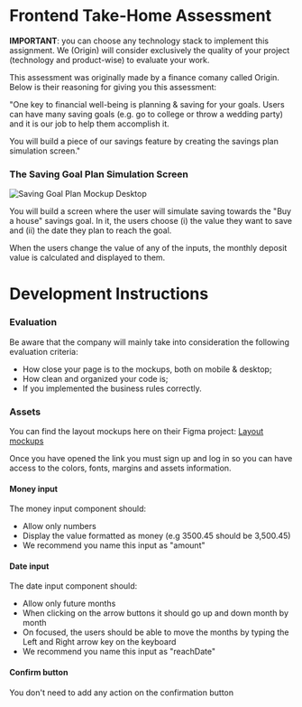 # Frontend Take-Home Assessment

**IMPORTANT**: you can choose any technology stack to implement this assignment. We (Origin) will consider exclusively the quality of your project (technology and product-wise) to evaluate your work.

This assessment was originally made by a finance comany called Origin. Below is their reasoning for giving you this assessment:

"One key to financial well-being is planning & saving for your goals. Users can have many saving goals (e.g. go to college or throw a wedding party) and it is our job to help them accomplish it.

You will build a piece of our savings feature by creating the savings plan simulation screen."

### The Saving Goal Plan Simulation Screen

![Saving Goal Plan Mockup Desktop](https://github.com/OriginFinancial/frontend-take-home-assignment/blob/master/mockups/saving-goal-plan-desk.png)

You will build a screen where the user will simulate saving towards the "Buy a house" savings goal.
In it, the users choose (i) the value they want to save and (ii) the date they plan to reach the goal.

When the users change the value of any of the inputs, the monthly deposit value is calculated and displayed to them.

# Development Instructions

### Evaluation
Be aware that the company will mainly take into consideration the following evaluation criteria:
* How close your page is to the mockups, both on mobile & desktop;
* How clean and organized your code is;
* If you implemented the business rules correctly.

### Assets
You can find the layout mockups here on their Figma project:
[Layout mockups](https://www.figma.com/file/Axdg0WSJURcxp8Arq3gg9x/Take-Home-Assignment-v2)

Once you have opened the link you must sign up and log in so you can have access to the colors, fonts, margins and assets information.

#### Money input

The money input component should:

- Allow only numbers
- Display the value formatted as money (e.g 3500.45 should be 3,500.45)
- We recommend you name this input as "amount"

#### Date input

The date input component should:

- Allow only future months
- When clicking on the arrow buttons it should go up and down month by month
- On focused, the users should be able to move the months by typing the Left and Right arrow key on the keyboard
- We recommend you name this input as "reachDate"

#### Confirm button

You don't need to add any action on the confirmation button
